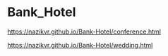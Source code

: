 # Bank_Hotel

https://nazikvr.github.io/Bank-Hotel/conference.html

https://nazikvr.github.io/Bank-Hotel/wedding.html
